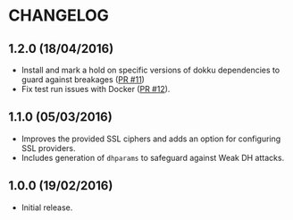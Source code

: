 # CHANGELOG

## 1.2.0 (18/04/2016)

* Install and mark a hold on specific versions of dokku dependencies to guard
  against breakages ([PR #11][])
* Fix test run issues with Docker ([PR #12][]).

[PR #11]: https://github.com/nickcharlton/dokku-cookbook/pull/11
[PR #12]: https://github.com/nickcharlton/dokku-cookbook/pull/12

## 1.1.0 (05/03/2016)

* Improves the provided SSL ciphers and adds an option for configuring SSL
  providers.
* Includes generation of `dhparams` to safeguard against Weak DH attacks.

## 1.0.0 (19/02/2016)

* Initial release.
